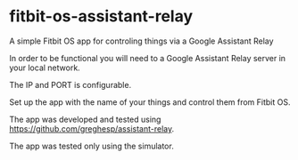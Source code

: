 # fitbit-os-assistant-relay

A simple Fitbit OS app for controling things via a Google Assistant Relay

In order to be functional you will need to a Google Assistant Relay server
in your local network.

The IP and PORT is configurable.

Set up the app with the name of your things and control them from Fitbit OS.

The app was developed and tested using
https://github.com/greghesp/assistant-relay.

The app was tested only using the simulator.
